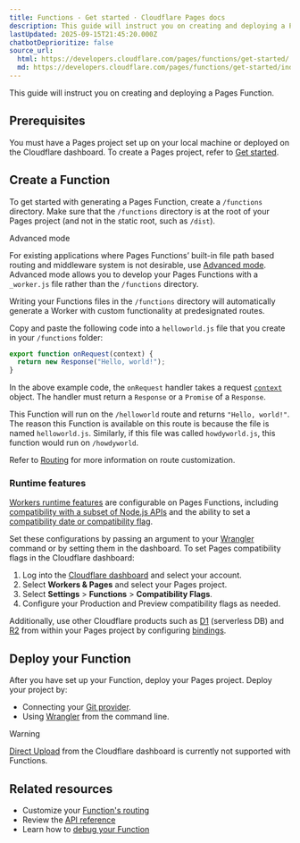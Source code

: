 ```yaml
---
title: Functions - Get started · Cloudflare Pages docs
description: This guide will instruct you on creating and deploying a Pages Function.
lastUpdated: 2025-09-15T21:45:20.000Z
chatbotDeprioritize: false
source_url:
  html: https://developers.cloudflare.com/pages/functions/get-started/
  md: https://developers.cloudflare.com/pages/functions/get-started/index.md
---
```


This guide will instruct you on creating and deploying a Pages Function.

## Prerequisites

You must have a Pages project set up on your local machine or deployed on the Cloudflare dashboard. To create a Pages project, refer to [Get started](https://developers.cloudflare.com/pages/get-started/).

## Create a Function

To get started with generating a Pages Function, create a `/functions` directory. Make sure that the `/functions` directory is at the root of your Pages project (and not in the static root, such as `/dist`).

Advanced mode

For existing applications where Pages Functions’ built-in file path based routing and middleware system is not desirable, use [Advanced mode](https://developers.cloudflare.com/pages/functions/advanced-mode/). Advanced mode allows you to develop your Pages Functions with a `_worker.js` file rather than the `/functions` directory.

Writing your Functions files in the `/functions` directory will automatically generate a Worker with custom functionality at predesignated routes.

Copy and paste the following code into a `helloworld.js` file that you create in your `/functions` folder:

```js
export function onRequest(context) {
  return new Response("Hello, world!");
}
```

In the above example code, the `onRequest` handler takes a request [`context`](https://developers.cloudflare.com/pages/functions/api-reference/#eventcontext) object. The handler must return a `Response` or a `Promise` of a `Response`.

This Function will run on the `/helloworld` route and returns `"Hello, world!"`. The reason this Function is available on this route is because the file is named `helloworld.js`. Similarly, if this file was called `howdyworld.js`, this function would run on `/howdyworld`.

Refer to [Routing](https://developers.cloudflare.com/pages/functions/routing/) for more information on route customization.

### Runtime features

[Workers runtime features](https://developers.cloudflare.com/workers/runtime-apis/) are configurable on Pages Functions, including [compatibility with a subset of Node.js APIs](https://developers.cloudflare.com/workers/runtime-apis/nodejs) and the ability to set a [compatibility date or compatibility flag](https://developers.cloudflare.com/workers/configuration/compatibility-dates/).

Set these configurations by passing an argument to your [Wrangler](https://developers.cloudflare.com/workers/wrangler/commands/#dev-1) command or by setting them in the dashboard. To set Pages compatibility flags in the Cloudflare dashboard:

1. Log into the [Cloudflare dashboard](https://dash.cloudflare.com) and select your account.
2. Select **Workers & Pages** and select your Pages project.
3. Select **Settings** > **Functions** > **Compatibility Flags**.
4. Configure your Production and Preview compatibility flags as needed.

Additionally, use other Cloudflare products such as [D1](https://developers.cloudflare.com/d1/) (serverless DB) and [R2](https://developers.cloudflare.com/r2/) from within your Pages project by configuring [bindings](https://developers.cloudflare.com/pages/functions/bindings/).

## Deploy your Function

After you have set up your Function, deploy your Pages project. Deploy your project by:

* Connecting your [Git provider](https://developers.cloudflare.com/pages/get-started/git-integration/).
* Using [Wrangler](https://developers.cloudflare.com/workers/wrangler/commands/#pages) from the command line.

Warning

[Direct Upload](https://developers.cloudflare.com/pages/get-started/direct-upload/) from the Cloudflare dashboard is currently not supported with Functions.

## Related resources

* Customize your [Function's routing](https://developers.cloudflare.com/pages/functions/routing/)
* Review the [API reference](https://developers.cloudflare.com/pages/functions/api-reference/)
* Learn how to [debug your Function](https://developers.cloudflare.com/pages/functions/debugging-and-logging/)
